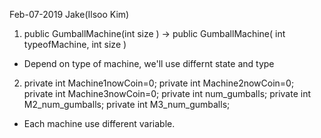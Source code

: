 
Feb-07-2019
Jake(Ilsoo Kim)


1. public GumballMachine(int size ) -> public GumballMachine( int typeofMachine, int size )
 - Depend on type of machine, we'll use differnt state and type
 
 
2. private int Machine1nowCoin=0;
   private int Machine2nowCoin=0;
   private int Machine3nowCoin=0;
   private int num_gumballs;
   private int M2_num_gumballs;
   private int M3_num_gumballs;
 - Each machine use different variable.
  
